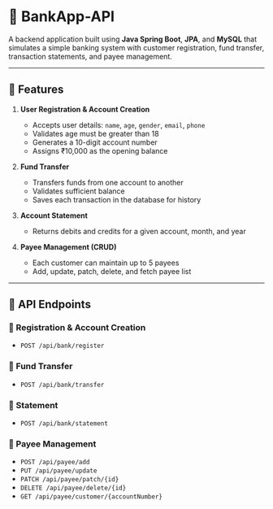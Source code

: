 # 🏦 BankApp-API

A backend application built using **Java Spring Boot**, **JPA**, and **MySQL** that simulates a simple banking system with customer registration, fund transfer, transaction statements, and payee management.

---

## 📌 Features

1. **User Registration & Account Creation**
   - Accepts user details: `name`, `age`, `gender`, `email`, `phone`
   - Validates age must be greater than 18
   - Generates a 10-digit account number
   - Assigns ₹10,000 as the opening balance

2. **Fund Transfer**
   - Transfers funds from one account to another
   - Validates sufficient balance
   - Saves each transaction in the database for history

3. **Account Statement**
   - Returns debits and credits for a given account, month, and year

4. **Payee Management (CRUD)**
   - Each customer can maintain up to 5 payees
   - Add, update, patch, delete, and fetch payee list

---

## 🚀 API Endpoints

### 🔹 Registration & Account Creation
- `POST /api/bank/register`

### 🔹 Fund Transfer
- `POST /api/bank/transfer`

### 🔹 Statement
- `POST /api/bank/statement`

### 🔹 Payee Management
- `POST /api/payee/add`  
- `PUT /api/payee/update`  
- `PATCH /api/payee/patch/{id}`  
- `DELETE /api/payee/delete/{id}`  
- `GET /api/payee/customer/{accountNumber}`


